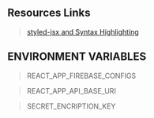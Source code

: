 ## Resources Links
 > [styled-jsx and Syntax Highlighting ](https://github.com/vercel/styled-jsx#warning-unknown-jsx-prop-on-style-tag)

## ENVIRONMENT VARIABLES

> REACT_APP_FIREBASE_CONFIGS

> REACT_APP_API_BASE_URI

> SECRET_ENCRIPTION_KEY
